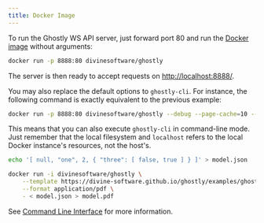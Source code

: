 ```yaml
---
title: Docker Image
---
```


To run the Ghostly WS API server, just forward port 80 and run the [Docker image] without arguments:

```bash
docker run -p 8888:80 divinesoftware/ghostly
```

The server is then ready to accept requests on <http://localhost:8888/>.

You may also replace the default options to `ghostly-cli`. For instance, the following command is exactly equivalent to the previous example:

```bash
docker run -p 8888:80 divinesoftware/ghostly --debug --page-cache=10 --user=pwuser --http=:80
```

This means that you can also execute `ghostly-cli` in command-line mode. Just remember that the local filesystem and
`localhost` refers to the local Docker instance's resources, not the host's.

```bash
echo '[ null, "one", 2, { "three": [ false, true ] } ]' > model.json

docker run -i divinesoftware/ghostly \
    --template https://divine-software.github.io/ghostly/examples/ghostly-plainjs-template.html \
    --format application/pdf \
    - < model.json > model.pdf
```

See [Command Line Interface](./cli) for more information.

[Docker image]: https://hub.docker.com/r/divinesoftware/ghostly

